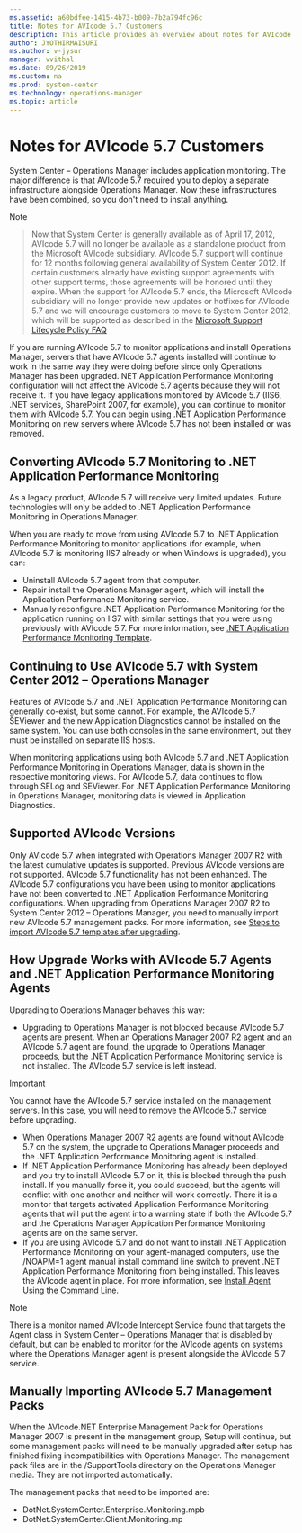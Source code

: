 ```yaml
---
ms.assetid: a60bdfee-1415-4b73-b009-7b2a794fc96c
title: Notes for AVIcode 5.7 Customers
description: This article provides an overview about notes for AVIcode 5.7 Customers
author: JYOTHIRMAISURI
ms.author: v-jysur
manager: vvithal
ms.date: 09/26/2019
ms.custom: na
ms.prod: system-center
ms.technology: operations-manager
ms.topic: article
---
```


# Notes for AVIcode 5.7 Customers

System Center – Operations Manager includes application monitoring. The major difference is that AVIcode 5.7 required you to deploy a separate infrastructure alongside Operations Manager. Now these infrastructures have been combined, so you don't need to install anything.

> [!NOTE]

> Now that System Center is generally available as of April 17, 2012, AVIcode 5.7 will no longer be available as a standalone product from the Microsoft AVIcode subsidiary. AVIcode 5.7 support will continue for 12 months following general availability of System Center 2012. If certain customers already have existing support agreements with other support terms, those agreements will be honored until they expire. When the support for AVIcode 5.7 ends, the Microsoft AVIcode subsidiary will no longer provide new updates or hotfixes for AVIcode 5.7 and we will encourage customers to move to System Center 2012, which will be supported as described in the [Microsoft Support Lifecycle Policy FAQ](http://go.microsoft.com/fwlink/?linkid=251881)

If you are running AVIcode 5.7 to monitor applications and install Operations Manager, servers that have AVIcode 5.7 agents installed will continue to work in the same way they were doing before since only Operations Manager has been upgraded. NET Application Performance Monitoring configuration will not affect the AVIcode 5.7 agents because they will not receive it. If you have legacy applications monitored by AVIcode 5.7 (IIS6, .NET services, SharePoint 2007, for example), you can continue to monitor them with AVIcode 5.7. You can begin using .NET Application Performance Monitoring on new servers where AVIcode 5.7 has not been installed or was removed.

## Converting AVIcode 5.7 Monitoring to .NET Application Performance Monitoring

As a legacy product, AVIcode 5.7 will receive very limited updates. Future technologies will only be added to .NET Application Performance Monitoring in Operations Manager.

When you are ready to move from using AVIcode 5.7 to .NET Application Performance Monitoring to monitor applications (for example, when AVIcode 5.7 is monitoring IIS7 already or when Windows is upgraded), you can:

  - Uninstall AVIcode 5.7 agent from that computer.
  - Repair install the Operations Manager agent, which will install the Application Performance Monitoring service.
  - Manually reconfigure .NET Application Performance Monitoring for the application running on IIS7 with similar settings that you were using previously with AVIcode 5.7. For more information, see [.NET Application Performance Monitoring Template](http://go.microsoft.com/fwlink/?linkid=230647).

## Continuing to Use AVIcode 5.7 with System Center 2012 – Operations Manager

Features of AVIcode 5.7 and .NET Application Performance Monitoring can generally co-exist, but some cannot. For example, the AVIcode 5.7 SEViewer and the new Application Diagnostics cannot be installed on the same system. You can use both consoles in the same environment, but they must be installed on separate IIS hosts.

When monitoring applications using both AVIcode 5.7 and .NET Application Performance Monitoring in Operations Manager, data is shown in the respective monitoring views. For AVIcode 5.7, data continues to flow through SELog and SEViewer. For .NET Application Performance Monitoring in Operations Manager, monitoring data is viewed in Application Diagnostics.

## Supported AVIcode Versions

Only AVIcode 5.7 when integrated with Operations Manager 2007 R2 with the latest cumulative updates is supported. Previous AVIcode versions are not supported. AVIcode 5.7 functionality has not been enhanced. The AVIcode 5.7 configurations you have been using to monitor applications have not been converted to .NET Application Performance Monitoring configurations. When upgrading from Operations Manager 2007 R2 to System Center 2012 – Operations Manager, you need to manually import new AVIcode 5.7 management packs. For more information, see [Steps to import AVIcode 5.7 templates after upgrading](http://go.microsoft.com/fwlink/?linkid=230859).

## How Upgrade Works with AVIcode 5.7 Agents and .NET Application Performance Monitoring Agents

Upgrading to Operations Manager behaves this way:

  - Upgrading to Operations Manager is not blocked because AVIcode 5.7 agents are present. When an Operations Manager 2007 R2 agent and an AVIcode 5.7 agent are found, the upgrade to Operations Manager proceeds, but the .NET Application Performance Monitoring service is not installed. The AVIcode 5.7 service is left instead.

   > [!IMPORTANT]
   >You cannot have the AVIcode 5.7 service installed on the management servers. In this case, you will need to remove the AVIcode 5.7 service before upgrading.

  - When Operations Manager 2007 R2 agents are found without AVIcode 5.7 on the system, the upgrade to Operations Manager proceeds and the .NET Application Performance Monitoring agent is installed.
  - If .NET Application Performance Monitoring has already been deployed and you try to install AVIcode 5.7 on it, this is blocked through the push install. If you manually force it, you could succeed, but the agents will conflict with one another and neither will work correctly. There it is a monitor that targets activated Application Performance Monitoring agents that will put the agent into a warning state if both the AVIcode 5.7 and the Operations Manager Application Performance Monitoring agents are on the same server.
  - If you are using AVIcode 5.7 and do not want to install .NET Application Performance Monitoring on your agent-managed computers, use the /NOAPM=1 agent manual install command line switch to prevent .NET Application Performance Monitoring from being installed. This leaves the AVIcode agent in place. For more information, see [Install Agent Using the Command Line](https://docs.microsoft.com/en-us/previous-versions/system-center/system-center-2012-R2/hh230736%28v%3dsc.12%29).

> [!NOTE]
> There is a monitor named AVIcode Intercept Service found that targets the Agent class in System Center – Operations Manager that is disabled by default, but can be enabled to monitor for the AVIcode agents on systems where the Operations Manager agent is present alongside the AVIcode 5.7 service.

## Manually Importing AVIcode 5.7 Management Packs

When the AVIcode.NET Enterprise Management Pack for Operations Manager 2007 is present in the management group, Setup will continue, but some management packs will need to be manually upgraded after setup has finished fixing incompatibilities with Operations Manager. The management pack files are in the /SupportTools directory on the Operations Manager media. They are not imported automatically.

The management packs that need to be imported are:

- DotNet.SystemCenter.Enterprise.Monitoring.mpb
- DotNet.SystemCenter.Client.Monitoring.mp

